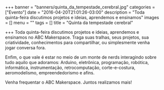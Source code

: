 +++
banner = "banners/quinta_da_tempestade_cerebral.jpg"
categories = ["Evento"]
date = "2016-04-20T21:01:26-03:00"
description = "Toda quinta-feira discutimos projetos e ideias, aprendemos e ensinamos"
images = []
menu = ""
tags = []
title = "Quinta da tempestade cerebral"

+++
Toda quinta-feira discutimos projetos e ideias, aprendemos e ensinamos no ABC Makerspace. Traga suas tralhas, seus projetos, sua criatividade, conhecimentos para compartilhar, ou simplesmente venha jogar conversa fora.
<!--more-->
Enfim, o que vale é estar no meio de um monte de nerds interagindo sobre tudo aquilo que adoramos: Arduino, eletrônica, programação, robótica, informática, instrumentação, retrocomputação, corte-e-costura, aeromodelismo, empreendedorismo e afins.

Venha frequentar o ABC Makerspace.
Juntos realizamos mais!

